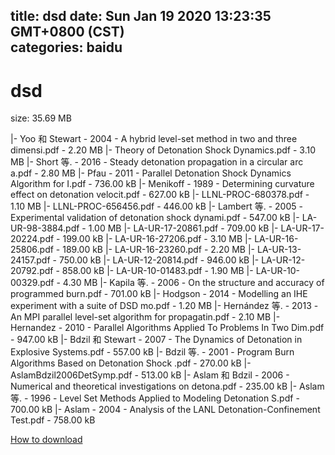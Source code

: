 
title: dsd
date: Sun Jan 19 2020 13:23:35 GMT+0800 (CST)    
categories: baidu
---

# dsd
size: 35.69 MB
 
 
|- Yoo 和 Stewart - 2004 - A hybrid level-set method in two and three dimensi.pdf - 2.20 MB
|- Theory of Detonation Shock Dynamics.pdf - 3.10 MB
|- Short 等. - 2016 - Steady detonation propagation in a circular arc a.pdf - 2.80 MB
|- Pfau - 2011 - Parallel Detonation Shock Dynamics Algorithm for I.pdf - 736.00 kB
|- Menikoff - 1989 - Determining curvature effect on detonation velocit.pdf - 627.00 kB
|- LLNL-PROC-680378.pdf - 1.10 MB
|- LLNL-PROC-656456.pdf - 446.00 kB
|- Lambert 等. - 2005 - Experimental validation of detonation shock dynami.pdf - 547.00 kB
|- LA-UR-98-3884.pdf - 1.00 MB
|- LA-UR-17-20861.pdf - 709.00 kB
|- LA-UR-17-20224.pdf - 199.00 kB
|- LA-UR-16-27206.pdf - 3.10 MB
|- LA-UR-16-25806.pdf - 189.00 kB
|- LA-UR-16-23260.pdf - 2.20 MB
|- LA-UR-13-24157.pdf - 750.00 kB
|- LA-UR-12-20814.pdf - 946.00 kB
|- LA-UR-12-20792.pdf - 858.00 kB
|- LA-UR-10-01483.pdf - 1.90 MB
|- LA-UR-10-00329.pdf - 4.30 MB
|- Kapila 等. - 2006 - On the structure and accuracy of programmed burn.pdf - 701.00 kB
|- Hodgson - 2014 - Modelling an IHE experiment with a suite of DSD mo.pdf - 1.20 MB
|- Hernández 等. - 2013 - An MPI parallel level-set algorithm for propagatin.pdf - 2.10 MB
|- Hernandez - 2010 - Parallel Algorithms Applied To Problems In Two Dim.pdf - 947.00 kB
|- Bdzil 和 Stewart - 2007 - The Dynamics of Detonation in Explosive Systems.pdf - 557.00 kB
|- Bdzil 等. - 2001 - Program Burn Algorithms Based on Detonation Shock .pdf - 270.00 kB
|- AslamBdzil2006DetSymp.pdf - 513.00 kB
|- Aslam 和 Bdzil - 2006 - Numerical and theoretical investigations on detona.pdf - 235.00 kB
|- Aslam 等. - 1996 - Level Set Methods Applied to Modeling Detonation S.pdf - 700.00 kB
|- Aslam - 2004 - Analysis of the LANL Detonation-Confinement Test.pdf - 758.00 kB

[How to download](https://bpcam.bemobtrk.com/go/2ceec3aa-1ca2-46d6-b9ff-aaa5c184517c?jno=1008)